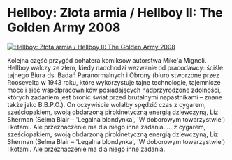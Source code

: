 Hellboy: Złota armia / Hellboy II: The Golden Army 2008 
=============
[![Hellboy: Złota armia / Hellboy II: The Golden Army 2008 ](http://vidos.pl/images/player.gif)](http://vidos.pl/hellboy-zlota-armia-hellboy-ii-the-golden-army-2008)

 Kolejna część przygód bohatera komiksów autorstwa Mike'a Mignoli. Hellboy walczy ze złem, kiedy nadchodzi wezwanie od pracodawcy: ściśle tajnego Biura ds. Badań Paranormalnych i Obrony (biuro stworzone przez Roosevelta w 1943 roku, które wykorzystuje tajne technologie, tajemnicze moce i sieć współpracowników posiadających nadprzyrodzone zdolności, których zadaniem jest bronić świat przed brutalnymi napastnikami – znane także jako B.B.P.O.). On oczywiście wolałby spędzić czas z cygarem, sześciopakiem, swoją obdarzoną pirokinetyczną energią dziewczyną, Liz Sherman (Selma Blair – 'Legalna blondynka', 'W doborowym towarzystwie') i kotami. Ale przeznaczenie ma dla niego inne zadania.  ... z cygarem, sześciopakiem, swoją obdarzoną pirokinetyczną energią dziewczyną, Liz Sherman (Selma Blair – 'Legalna blondynka', 'W doborowym towarzystwie') i kotami. Ale przeznaczenie ma dla niego inne zadania.
